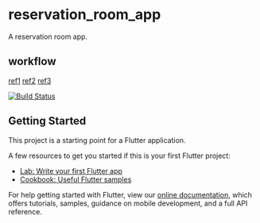 # reservation_room_app

A reservation room app.

## workflow
[ref1](https://medium.com/better-programming/ci-cd-for-flutter-apps-using-github-actions-b833f8f7aac)
[ref2](https://medium.com/flutter-community/run-flutter-driver-tests-on-github-actions-13c639c7e4ab)
[ref3](https://github.com/ncipollo/release-action)

[![Build Status](https://github.com/jesshaw/reservation_room_app/workflows/Test,%20Build%20and%20Release/badge.svg?branch=master)](https://github.com/jesshaw/reservation_room_app/actions?query=branch%3Amaster)

## Getting Started

This project is a starting point for a Flutter application.

A few resources to get you started if this is your first Flutter project:

- [Lab: Write your first Flutter app](https://flutter.dev/docs/get-started/codelab)
- [Cookbook: Useful Flutter samples](https://flutter.dev/docs/cookbook)

For help getting started with Flutter, view our
[online documentation](https://flutter.dev/docs), which offers tutorials,
samples, guidance on mobile development, and a full API reference.
